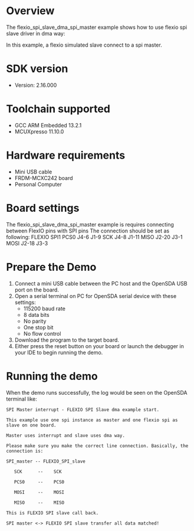 Overview
========
The flexio_spi_slave_dma_spi_master example shows how to use flexio spi slave driver in dma way:

In this example, a flexio simulated slave connect to a spi master.

SDK version
===========
- Version: 2.16.000

Toolchain supported
===================
- GCC ARM Embedded  13.2.1
- MCUXpresso  11.10.0

Hardware requirements
=====================
- Mini USB cable
- FRDM-MCXC242 board
- Personal Computer

Board settings
==============
The flexio_spi_slave_dma_spi_master example is requires connecting between FlexIO pins with SPI pins
The connection should be set as following:
	FLEXIO       SPI1
PCS0    J4-6         J1-9
SCK     J4-8         J1-11
MISO    J2-20        J3-1
MOSI    J2-18        J3-3

Prepare the Demo
================
1.  Connect a mini USB cable between the PC host and the OpenSDA USB port on the board.
2.  Open a serial terminal on PC for OpenSDA serial device with these settings:
    - 115200 baud rate
    - 8 data bits
    - No parity
    - One stop bit
    - No flow control
3.  Download the program to the target board.
4.  Either press the reset button on your board or launch the debugger in your IDE to begin running the demo.

Running the demo
================
When the demo runs successfully, the log would be seen on the OpenSDA terminal like:

~~~~~~~~~~~~~~~~~~~~~
SPI Master interrupt - FLEXIO SPI Slave dma example start.

This example use one spi instance as master and one flexio spi as slave on one board.

Master uses interrupt and slave uses dma way.

Please make sure you make the correct line connection. Basically, the connection is:

SPI_master -- FLEXIO_SPI_slave

   SCK      --    SCK

   PCS0     --    PCS0

   MOSI     --    MOSI

   MISO     --    MISO

This is FLEXIO SPI slave call back.

SPI master <-> FLEXIO SPI slave transfer all data matched!
~~~~~~~~~~~~~~~~~~~~~
